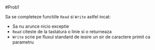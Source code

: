 #Prob1

Sa se completeze functiile `Read` si `Write` astfel incat:
- Sa nu arunce nicio exceptie
- `Read` citeste de la tastatura o linie si o returneaza
- `Write` scrie pe fluxul standard de iesire un sir de caractere primit ca parametru